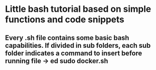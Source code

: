 # Little bash tutorial based on simple functions and code snippets

## Every .sh file contains some basic bash capabilities. If divided in sub folders, each sub folder indicates a command to insert before running file -> ed sudo docker.sh
